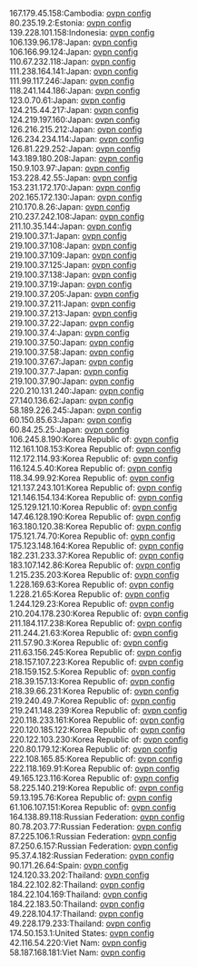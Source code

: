 167.179.45.158:Cambodia: [ovpn config](vpn/167_179_45_158.ovpn)  
80.235.19.2:Estonia: [ovpn config](vpn/80_235_19_2.ovpn)  
139.228.101.158:Indonesia: [ovpn config](vpn/139_228_101_158.ovpn)  
106.139.96.178:Japan: [ovpn config](vpn/106_139_96_178.ovpn)  
106.166.99.124:Japan: [ovpn config](vpn/106_166_99_124.ovpn)  
110.67.232.118:Japan: [ovpn config](vpn/110_67_232_118.ovpn)  
111.238.164.141:Japan: [ovpn config](vpn/111_238_164_141.ovpn)  
111.99.117.246:Japan: [ovpn config](vpn/111_99_117_246.ovpn)  
118.241.144.186:Japan: [ovpn config](vpn/118_241_144_186.ovpn)  
123.0.70.61:Japan: [ovpn config](vpn/123_0_70_61.ovpn)  
124.215.44.217:Japan: [ovpn config](vpn/124_215_44_217.ovpn)  
124.219.197.160:Japan: [ovpn config](vpn/124_219_197_160.ovpn)  
126.216.215.212:Japan: [ovpn config](vpn/126_216_215_212.ovpn)  
126.234.234.114:Japan: [ovpn config](vpn/126_234_234_114.ovpn)  
126.81.229.252:Japan: [ovpn config](vpn/126_81_229_252.ovpn)  
143.189.180.208:Japan: [ovpn config](vpn/143_189_180_208.ovpn)  
150.9.103.97:Japan: [ovpn config](vpn/150_9_103_97.ovpn)  
153.228.42.55:Japan: [ovpn config](vpn/153_228_42_55.ovpn)  
153.231.172.170:Japan: [ovpn config](vpn/153_231_172_170.ovpn)  
202.165.172.130:Japan: [ovpn config](vpn/202_165_172_130.ovpn)  
210.170.8.26:Japan: [ovpn config](vpn/210_170_8_26.ovpn)  
210.237.242.108:Japan: [ovpn config](vpn/210_237_242_108.ovpn)  
211.10.35.144:Japan: [ovpn config](vpn/211_10_35_144.ovpn)  
219.100.37.1:Japan: [ovpn config](vpn/219_100_37_1.ovpn)  
219.100.37.108:Japan: [ovpn config](vpn/219_100_37_108.ovpn)  
219.100.37.109:Japan: [ovpn config](vpn/219_100_37_109.ovpn)  
219.100.37.125:Japan: [ovpn config](vpn/219_100_37_125.ovpn)  
219.100.37.138:Japan: [ovpn config](vpn/219_100_37_138.ovpn)  
219.100.37.19:Japan: [ovpn config](vpn/219_100_37_19.ovpn)  
219.100.37.205:Japan: [ovpn config](vpn/219_100_37_205.ovpn)  
219.100.37.211:Japan: [ovpn config](vpn/219_100_37_211.ovpn)  
219.100.37.213:Japan: [ovpn config](vpn/219_100_37_213.ovpn)  
219.100.37.22:Japan: [ovpn config](vpn/219_100_37_22.ovpn)  
219.100.37.4:Japan: [ovpn config](vpn/219_100_37_4.ovpn)  
219.100.37.50:Japan: [ovpn config](vpn/219_100_37_50.ovpn)  
219.100.37.58:Japan: [ovpn config](vpn/219_100_37_58.ovpn)  
219.100.37.67:Japan: [ovpn config](vpn/219_100_37_67.ovpn)  
219.100.37.7:Japan: [ovpn config](vpn/219_100_37_7.ovpn)  
219.100.37.90:Japan: [ovpn config](vpn/219_100_37_90.ovpn)  
220.210.131.240:Japan: [ovpn config](vpn/220_210_131_240.ovpn)  
27.140.136.62:Japan: [ovpn config](vpn/27_140_136_62.ovpn)  
58.189.226.245:Japan: [ovpn config](vpn/58_189_226_245.ovpn)  
60.150.85.63:Japan: [ovpn config](vpn/60_150_85_63.ovpn)  
60.84.25.25:Japan: [ovpn config](vpn/60_84_25_25.ovpn)  
106.245.8.190:Korea Republic of: [ovpn config](vpn/106_245_8_190.ovpn)  
112.161.108.153:Korea Republic of: [ovpn config](vpn/112_161_108_153.ovpn)  
112.172.114.93:Korea Republic of: [ovpn config](vpn/112_172_114_93.ovpn)  
116.124.5.40:Korea Republic of: [ovpn config](vpn/116_124_5_40.ovpn)  
118.34.99.92:Korea Republic of: [ovpn config](vpn/118_34_99_92.ovpn)  
121.137.243.101:Korea Republic of: [ovpn config](vpn/121_137_243_101.ovpn)  
121.146.154.134:Korea Republic of: [ovpn config](vpn/121_146_154_134.ovpn)  
125.129.121.10:Korea Republic of: [ovpn config](vpn/125_129_121_10.ovpn)  
147.46.128.190:Korea Republic of: [ovpn config](vpn/147_46_128_190.ovpn)  
163.180.120.38:Korea Republic of: [ovpn config](vpn/163_180_120_38.ovpn)  
175.121.74.70:Korea Republic of: [ovpn config](vpn/175_121_74_70.ovpn)  
175.123.148.164:Korea Republic of: [ovpn config](vpn/175_123_148_164.ovpn)  
182.231.233.37:Korea Republic of: [ovpn config](vpn/182_231_233_37.ovpn)  
183.107.142.86:Korea Republic of: [ovpn config](vpn/183_107_142_86.ovpn)  
1.215.235.203:Korea Republic of: [ovpn config](vpn/1_215_235_203.ovpn)  
1.228.169.63:Korea Republic of: [ovpn config](vpn/1_228_169_63.ovpn)  
1.228.21.65:Korea Republic of: [ovpn config](vpn/1_228_21_65.ovpn)  
1.244.129.23:Korea Republic of: [ovpn config](vpn/1_244_129_23.ovpn)  
210.204.178.230:Korea Republic of: [ovpn config](vpn/210_204_178_230.ovpn)  
211.184.117.238:Korea Republic of: [ovpn config](vpn/211_184_117_238.ovpn)  
211.244.21.63:Korea Republic of: [ovpn config](vpn/211_244_21_63.ovpn)  
211.57.90.3:Korea Republic of: [ovpn config](vpn/211_57_90_3.ovpn)  
211.63.156.245:Korea Republic of: [ovpn config](vpn/211_63_156_245.ovpn)  
218.157.107.223:Korea Republic of: [ovpn config](vpn/218_157_107_223.ovpn)  
218.159.152.5:Korea Republic of: [ovpn config](vpn/218_159_152_5.ovpn)  
218.39.157.13:Korea Republic of: [ovpn config](vpn/218_39_157_13.ovpn)  
218.39.66.231:Korea Republic of: [ovpn config](vpn/218_39_66_231.ovpn)  
219.240.49.7:Korea Republic of: [ovpn config](vpn/219_240_49_7.ovpn)  
219.241.148.239:Korea Republic of: [ovpn config](vpn/219_241_148_239.ovpn)  
220.118.233.161:Korea Republic of: [ovpn config](vpn/220_118_233_161.ovpn)  
220.120.185.122:Korea Republic of: [ovpn config](vpn/220_120_185_122.ovpn)  
220.122.103.230:Korea Republic of: [ovpn config](vpn/220_122_103_230.ovpn)  
220.80.179.12:Korea Republic of: [ovpn config](vpn/220_80_179_12.ovpn)  
222.108.165.85:Korea Republic of: [ovpn config](vpn/222_108_165_85.ovpn)  
222.118.169.91:Korea Republic of: [ovpn config](vpn/222_118_169_91.ovpn)  
49.165.123.116:Korea Republic of: [ovpn config](vpn/49_165_123_116.ovpn)  
58.225.140.219:Korea Republic of: [ovpn config](vpn/58_225_140_219.ovpn)  
59.13.195.76:Korea Republic of: [ovpn config](vpn/59_13_195_76.ovpn)  
61.106.107.151:Korea Republic of: [ovpn config](vpn/61_106_107_151.ovpn)  
164.138.89.118:Russian Federation: [ovpn config](vpn/164_138_89_118.ovpn)  
80.78.203.77:Russian Federation: [ovpn config](vpn/80_78_203_77.ovpn)  
87.225.106.1:Russian Federation: [ovpn config](vpn/87_225_106_1.ovpn)  
87.250.6.157:Russian Federation: [ovpn config](vpn/87_250_6_157.ovpn)  
95.37.4.182:Russian Federation: [ovpn config](vpn/95_37_4_182.ovpn)  
90.171.26.64:Spain: [ovpn config](vpn/90_171_26_64.ovpn)  
124.120.33.202:Thailand: [ovpn config](vpn/124_120_33_202.ovpn)  
184.22.102.82:Thailand: [ovpn config](vpn/184_22_102_82.ovpn)  
184.22.104.169:Thailand: [ovpn config](vpn/184_22_104_169.ovpn)  
184.22.183.50:Thailand: [ovpn config](vpn/184_22_183_50.ovpn)  
49.228.104.17:Thailand: [ovpn config](vpn/49_228_104_17.ovpn)  
49.228.179.233:Thailand: [ovpn config](vpn/49_228_179_233.ovpn)  
174.50.153.1:United States: [ovpn config](vpn/174_50_153_1.ovpn)  
42.116.54.220:Viet Nam: [ovpn config](vpn/42_116_54_220.ovpn)  
58.187.168.181:Viet Nam: [ovpn config](vpn/58_187_168_181.ovpn)  
